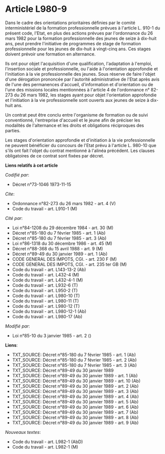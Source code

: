 # Article L980-9

Dans le cadre des orientations prioritaires définies par le comité interministériel de la formation professionnelle prévues à
l'article L. 910-1 du présent code, l'Etat, en plus des actions prévues par l'ordonnance du 26 mars 1982 pour la formation
professionnelle des jeunes de seize à dix-huit ans, peut prendre l'initiative de programmes de stage de formation
professionnelle pour les jeunes de dix-huit à vingt-cinq ans. Ces stages doivent prévoir une formation en alternance.

Ils ont pour objet l'acquisition d'une qualification, l'adaptation à l'emploi, l'insertion sociale et professionnelle, ou
l'aide à l'orientation approfondie et l'initiation à la vie professionnelle des jeunes. Sous réserve de faire l'objet d'une
dérogation prononcée par l'autorité administrative de l'Etat après avis de l'une des permanences d'accueil, d'information et
d'orientation ou de l'une des missions locales mentionnées à l'article 4 de l'ordonnance n° 82-273 du 26 mars 1982, les
stages ayant pour objet l'orientation approfondie et l'initiation à la vie professionnelle sont ouverts aux jeunes de seize à
dix-huit ans.

Un contrat peut être conclu entre l'organisme de formation ou de suivi conventionné, l'entreprise d'accueil et le jeune afin
de préciser les modalités de l'alternance et les droits et obligations réciproques des parties.

Les stages d'orientation approfondie et d'initiation à la vie professionnelle ne peuvent bénéficier du concours de l'Etat
prévu à l'article L. 980-10 que s'ils ont fait l'objet du contrat mentionné à l'alinéa précédent. Les clauses obligatoires de
ce contrat sont fixées par décret.

**Liens relatifs à cet article**

_Codifié par_:

  - Décret n°73-1046 1973-11-15

_Cite_:

  - Ordonnance n°82-273 du 26 mars 1982 - art. 4 (V)
  - Code du travail - art. L910-1 (M)

_Cité par_:

  - Loi n°84-1208 du 29 décembre 1984 - art. 30 (M)
  - Décret n°85-180 du 7 février 1985 - art. 1 (Ab)
  - Décret n°85-180 du 7 février 1985 - art. 3 (Ab)
  - Loi n°86-1318 du 30 décembre 1986 - art. 45 (M)
  - Décret n°88-368 du 15 avril 1988 - art. 9 (M)
  - Décret n°89-49 du 30 janvier 1989 - art. 1 (Ab)
  - CODE GENERAL DES IMPOTS, CGI. - art. 230 F (M)
  - CODE GENERAL DES IMPOTS, CGI. - art. 235 ter GB (M)
  - Code du travail - art. L143-13-2 (Ab)
  - Code du travail - art. L432-4 (M)
  - Code du travail - art. L432-4-1 (M)
  - Code du travail - art. L932-6 (T)
  - Code du travail - art. L950-2 (T)
  - Code du travail - art. L980-10 (T)
  - Code du travail - art. L980-11 (T)
  - Code du travail - art. L980-12 (T)
  - Code du travail - art. L980-12-1 (Ab)
  - Code du travail - art. L980-17 (Ab)

_Modifié par_:

  - Loi n°85-10 du 3 janvier 1985 - art. 2 ()

**Liens**:

  - TXT_SOURCE: Décret n°85-180 du 7 février 1985 - art. 1 (Ab)
  - TXT_SOURCE: Décret n°85-180 du 7 février 1985 - art. 2 (Ab)
  - TXT_SOURCE: Décret n°85-180 du 7 février 1985 - art. 3 (Ab)
  - TXT_SOURCE: Décret n°89-49 du 30 janvier 1989
  - TXT_SOURCE: Décret n°89-49 du 30 janvier 1989 - art. 1 (Ab)
  - TXT_SOURCE: Décret n°89-49 du 30 janvier 1989 - art. 10 (Ab)
  - TXT_SOURCE: Décret n°89-49 du 30 janvier 1989 - art. 2 (Ab)
  - TXT_SOURCE: Décret n°89-49 du 30 janvier 1989 - art. 3 (Ab)
  - TXT_SOURCE: Décret n°89-49 du 30 janvier 1989 - art. 4 (Ab)
  - TXT_SOURCE: Décret n°89-49 du 30 janvier 1989 - art. 5 (Ab)
  - TXT_SOURCE: Décret n°89-49 du 30 janvier 1989 - art. 6 (Ab)
  - TXT_SOURCE: Décret n°89-49 du 30 janvier 1989 - art. 7 (Ab)
  - TXT_SOURCE: Décret n°89-49 du 30 janvier 1989 - art. 8 (Ab)
  - TXT_SOURCE: Décret n°89-49 du 30 janvier 1989 - art. 9 (Ab)

_Nouveaux textes_:

  - Code du travail - art. L982-1 (AbD)
  - Code du travail - art. L982-1 (M)
